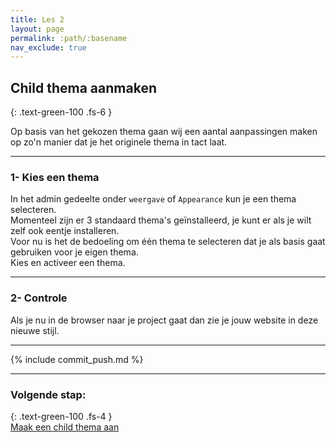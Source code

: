```yaml
---
title: Les 2
layout: page
permalink: :path/:basename
nav_exclude: true
---
```


## Child thema aanmaken
{: .text-green-100 .fs-6 }

Op basis van het gekozen thema gaan wij een aantal aanpassingen maken op zo'n manier dat je het originele thema in tact laat.

---
### 1- Kies een thema
In het admin gedeelte onder `weergave` of `Appearance` kun je een thema selecteren.  
Momenteel zijn er 3 standaard thema's geïnstalleerd, je kunt er als je wilt zelf ook eentje installeren.  
Voor nu is het de bedoeling om één thema te selecteren dat je als basis gaat gebruiken voor je eigen thema.  
Kies en activeer een thema.

---
### 2- Controle
Als je nu in de browser naar je project gaat dan zie je jouw website in deze nieuwe stijl.    


---

{% include commit_push.md %}

---
### Volgende stap:
{: .text-green-100 .fs-4 }  
[Maak een child thema aan](create)



